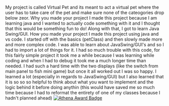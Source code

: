 My project is called Virtual Pet and its meant to act a virtual pet where the user has to take care of the pet and make sure none of the cateogories drop below zeor.
Why you made your project I made this project because I am learning java and I wanted to actually code something with it and I thought that this would be something fun to do! Along with that, I got to learn Java Swing/GUI. 
How you made your project
I made this project using java and vs code. I started off with the basics (petClass) and then slowly made more and more complex code. I was able to learn about JavaSwing/GUI's and so I had to import a lot of things for it.
I had so much trouble with this code, for this fairly simple project it took me a while because I was learning while coding and when I had to debug it took me a much longer time than needed. I had such a hard time with the two displays (like the switch from main panel to fish mini game) but once it all worked out I was so happy. I learned a lot (especially in regards to JavaSwing/GUI) but I also learned that it is so so so helpful to think about what you want to implement and the logic behind it before doing anythin (this would have saved me so much time because I had to reformat the entirety of one of my classes because I hadn't planned ahead)
[![Athena Award Badge](https://img.shields.io/endpoint?url=https%3A%2F%2Faward.athena.hackclub.com%2Fapi%2Fbadge)](https://award.athena.hackclub.com?utm_source=readme)
